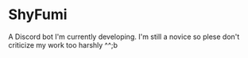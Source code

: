 # ShyFumi
A Discord bot I'm currently developing. I'm still a novice so plese don't criticize my work too harshly ^^;b
